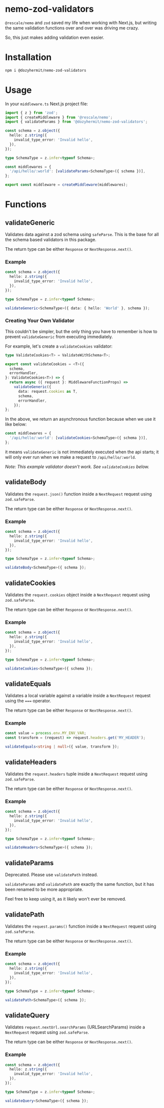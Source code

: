 # nemo-zod-validators

`@rescale/nemo` and `zod` saved my life when working with Next.js, but writing the same validation functions over and over was driving me crazy.

So, this just makes adding validation even easier.

# Installation

```bash
npm i @dozyhermit/nemo-zod-validators
```

# Usage

In your `middleware.ts` Next.js project file:

```typescript
import { z } from 'zod';
import { createMiddleware } from '@rescale/nemo';
import { validateParams } from '@dozyhermit/nemo-zod-validators';

const schema = z.object({
  hello: z.string({
    invalid_type_error: 'Invalid hello',
  }),
});

type SchemaType = z.infer<typeof Schema>;

const middlewares = {
  '/api/hello/:world': [validateParams<SchemaType>({ schema })],
};

export const middleware = createMiddleware(middlewares);
```

# Functions

## validateGeneric

Validates data against a zod schema using `safeParse`. This is the base for all the schema based validators in this package.

The return type can be either `Response` or `NextResponse.next()`.

### Example

```typescript
const schema = z.object({
  hello: z.string({
    invalid_type_error: 'Invalid hello',
  }),
});

type SchemaType = z.infer<typeof Schema>;

validateGeneric<SchemaType>({ data: { hello: 'World' }, schema });
```

### Creating Your Own Validator

This couldn't be simpler, but the only thing you have to remember is how to prevent `validateGeneric` from executing immediately.

For example, let's create a `validateCookies` validator:

```typescript
type ValidateCookies<T> = ValidateWithSchema<T>;

export const validateCookies = <T>({
  schema,
  errorHandler,
}: ValidateCookies<T>) => {
  return async ({ request }: MiddlewareFunctionProps) =>
    validateGeneric({
      data: request.cookies as T,
      schema,
      errorHandler,
    });
};
```

In the above, we return an asynchronous function because when we use it like below:

```typescript
const middlewares = {
  '/api/hello/:world': [validateCookies<SchemaType>({ schema })],
};
```

it means `validateGeneric` is not immediately executed when the api starts; it will only ever run when we make a request to `/api/hello/:world`.

_Note: This example validator doesn't work. See `validateCookies` below._

## validateBody

Validates the `request.json()` function inside a `NextRequest` request using `zod.safeParse`.

The return type can be either `Response` or `NextResponse.next()`.

### Example

```typescript
const schema = z.object({
  hello: z.string({
    invalid_type_error: 'Invalid hello',
  }),
});

type SchemaType = z.infer<typeof Schema>;

validateBody<SchemaType>({ schema });
```

## validateCookies

Validates the `request.cookies` object inside a `NextRequest` request using `zod.safeParse`.

The return type can be either `Response` or `NextResponse.next()`.

### Example

```typescript
const schema = z.object({
  hello: z.string({
    invalid_type_error: 'Invalid hello',
  }),
});

type SchemaType = z.infer<typeof Schema>;

validateCookies<SchemaType>({ schema });
```

## validateEquals

Validates a local variable against a variable inside a `NextRequest` request using the `===` operator.

The return type can be either `Response` or `NextResponse.next()`.

### Example

```typescript
const value = process.env.MY_ENV_VAR;
const transform = (request) => request.headers.get('MY_HEADER');

validateEquals<string | null>({ value, transform });
```

## validateHeaders

Validates the `request.headers` tuple inside a `NextRequest` request using `zod.safeParse`.

The return type can be either `Response` or `NextResponse.next()`.

### Example

```typescript
const schema = z.object({
  hello: z.string({
    invalid_type_error: 'Invalid hello',
  }),
});

type SchemaType = z.infer<typeof Schema>;

validateHeaders<SchemaType>({ schema });
```

## validateParams

Deprecated. Please use `validatePath` instead.

`validateParams` and `validatePath` are exactly the same function, but it has been renamed to be more appropriate.

Feel free to keep using it, as it likely won't ever be removed.

## validatePath

Validates the `request.params()` function inside a `NextRequest` request using `zod.safeParse`.

The return type can be either `Response` or `NextResponse.next()`.

### Example

```typescript
const schema = z.object({
  hello: z.string({
    invalid_type_error: 'Invalid hello',
  }),
});

type SchemaType = z.infer<typeof Schema>;

validatePath<SchemaType>({ schema });
```

## validateQuery

Validates `request.nextUrl.searchParams` (URLSearchParams) inside a `NextRequest` request using `zod.safeParse`.

The return type can be either `Response` or `NextResponse.next()`.

### Example

```typescript
const schema = z.object({
  hello: z.string({
    invalid_type_error: 'Invalid hello',
  }),
});

type SchemaType = z.infer<typeof Schema>;

validateQuery<SchemaType>({ schema });
```
